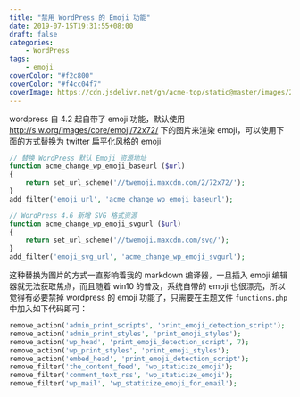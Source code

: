 ```yaml
---
title: "禁用 WordPress 的 Emoji 功能"
date: 2019-07-15T19:31:55+08:00
draft: false
categories:
    - WordPress
tags:
    - emoji
coverColor: "#f2c800"
coverColor: "#f4cc04f7"
coverImage: https://cdn.jsdelivr.net/gh/acme-top/static@master/images/2021/04/20210410224644-wordpress-remove-emoji.png
---
```


wordpress 自 4.2 起自带了 emoji 功能，默认使用 http://s.w.org/images/core/emoji/72x72/ 下的图片来渲染 emoji，可以使用下面的方式替换为 twitter 扁平化风格的 emoji

```php
// 替换 WordPress 默认 Emoji 资源地址
function acme_change_wp_emoji_baseurl ($url)
{
	return set_url_scheme('//twemoji.maxcdn.com/2/72x72/');
}
add_filter('emoji_url', 'acme_change_wp_emoji_baseurl');

// WordPress 4.6 新增 SVG 格式资源
function acme_change_wp_emoji_svgurl ($url)
{
	return set_url_scheme('//twemoji.maxcdn.com/svg/');
}
add_filter('emoji_svg_url', 'acme_change_wp_emoji_svgurl');
```

这种替换为图片的方式一直影响着我的 markdown 编译器，一旦插入 emoji 编辑器就无法获取焦点，而且随着 win10 的普及，系统自带的 emoji 也很漂亮，所以觉得有必要禁掉 wordpress 的 emoji 功能了，只需要在主题文件 `functions.php` 中加入如下代码即可：

```php
remove_action('admin_print_scripts', 'print_emoji_detection_script');
remove_action('admin_print_styles', 'print_emoji_styles');
remove_action('wp_head', 'print_emoji_detection_script', 7);
remove_action('wp_print_styles', 'print_emoji_styles');
remove_action('embed_head', 'print_emoji_detection_script');
remove_filter('the_content_feed', 'wp_staticize_emoji');
remove_filter('comment_text_rss', 'wp_staticize_emoji');
remove_filter('wp_mail', 'wp_staticize_emoji_for_email');
```
